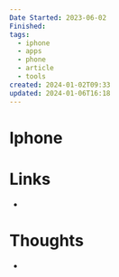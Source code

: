 ```yaml
---
Date Started: 2023-06-02
Finished: 
tags:
  - iphone
  - apps
  - phone
  - article
  - tools
created: 2024-01-02T09:33
updated: 2024-01-06T16:18
---
```



# Iphone


# Links
- 

# Thoughts 
- 


